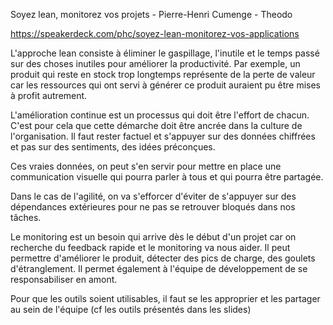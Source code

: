 Soyez lean, monitorez vos projets - Pierre-Henri Cumenge - Theodo

https://speakerdeck.com/phc/soyez-lean-monitorez-vos-applications

L'approche lean consiste à éliminer le gaspillage, l'inutile et le temps passé sur des choses inutiles pour améliorer la productivité. Par exemple, un produit qui reste en stock trop longtemps représente de la perte de valeur car les ressources qui ont servi à générer ce produit auraient pu être mises à profit autrement.

L'amélioration continue est un processus qui doit être l'effort de chacun. C'est pour cela que cette démarche doit être ancrée dans la culture de l'organisation. Il faut rester factuel et s'appuyer sur des données chiffrées et pas sur des sentiments, des idées préconçues.

Ces vraies données, on peut s'en servir pour mettre en place une communication visuelle qui pourra parler à tous et qui pourra être partagée.

Dans le cas de l'agilité, on va s'efforcer d'éviter de s'appuyer sur des dépendances extérieures pour ne pas se retrouver bloqués dans nos tâches.

Le monitoring est un besoin qui arrive dès le début d'un projet car on recherche du feedback rapide et le monitoring va nous aider. Il peut permettre d'améliorer le produit, détecter des pics de charge, des goulets d'étranglement. Il permet également à l'équipe de développement de se responsabiliser en amont.

Pour que les outils soient utilisables, il faut se les approprier et les partager au sein de l'équipe (cf les outils présentés dans les slides)